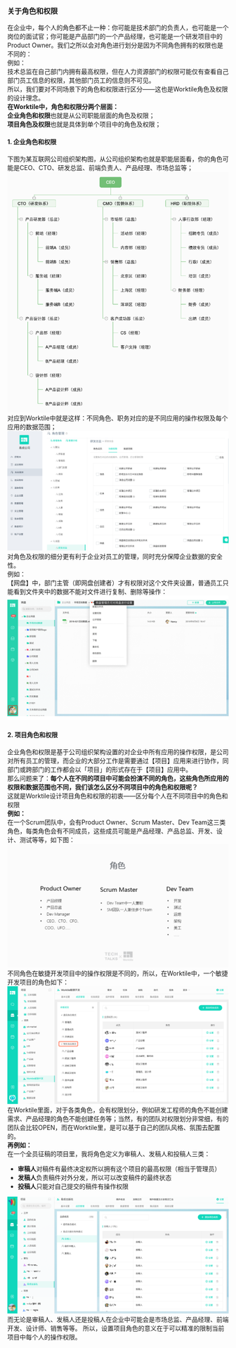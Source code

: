 ### 关于角色和权限

在企业中，每个人的角色都不止一种：你可能是技术部门的负责人，也可能是一个岗位的面试官；你可能是产品部门的一个产品经理，也可能是一个研发项目中的Product Owner。我们之所以会对角色进行划分是因为不同角色拥有的权限也是不同的：  
例如：  
技术总监在自己部门内拥有最高权限，但在人力资源部门的权限可能仅有查看自己部门员工信息的权限，其他部门员工的信息则不可见。  
所以，我们要对不同场景下的角色和权限进行区分——这也是Worktile角色及权限的设计理念。  
**在Worktile中，角色和权限分两个层面：**  
**企业角色和权限**也就是从公司职能层面的角色及权限；  
**项目角色及权限**也就是具体到单个项目中的角色及权限；

#### 1. 企业角色和权限

下图为某互联网公司组织架构图，从公司组织架构也就是职能层面看，你的角色可能是CEO、CTO、研发总监、前端负责人、产品经理、市场总监等；  
![](/assets/CEO.png)  
对应到Worktile中就是这样：不同角色、职务对应的是不同应用的操作权限及每个应用的数据范围；  
![](/assets/1-37.png)  
对角色及权限的细分更有利于企业对员工的管理，同时充分保障企业数据的安全性。  
例如：  
【网盘】中，部门主管（即网盘创建者）才有权限对这个文件夹设置，普通员工只能看到文件夹中的数据不能对文件进行复制、删除等操作：  
![](/assets/角色&权限.gif)

#### 2. 项目角色和权限

企业角色和权限是基于公司组织架构设置的对企业中所有应用的操作权限，是公司对所有员工的管理，而企业的大部分工作是需要通过【项目】应用来进行协作，同部门或跨部门的工作都会以「项目」的形式存在于【项目】应用中。  
那么问题来了：**每个人在不同的项目中可能会扮演不同的角色，这些角色所应用的权限和数据范围也不同，我们该怎么区分不同项目中的角色和权限呢？**  
这就是Worktile设计项目角色和权限的初衷——区分每个人在不同项目中的角色和权限  
**例如：**  
在一个Scrum团队中，会有Product Owner、Scrum Master、Dev Team这三类角色，每类角色会有不同成员，这些成员可能是产品经理、产品总监、开发、设计、测试等等，如下图：  
![](/assets/1-38.png)  
不同角色在敏捷开发项目中的操作权限是不同的，所以，在Worktile中，一个敏捷开发项目的角色如下：  
![](/assets/1-39.png)  
在Worktile里面，对于各类角色，会有权限划分，例如研发工程师的角色不能创建需求、产品经理的角色不能创建任务等；当然，有的团队对权限划分非常细，有的团队会比较OPEN，而在Worktile里，是可以基于自己的团队风格、氛围去配置的。  
**再例如：**  
在一个全员征稿的项目里，我将角色定义为审稿人、发稿人和投稿人三类：

* **审稿人**对稿件有最终决定权所以拥有这个项目的最高权限（相当于管理员）
* **发稿人**负责稿件对外分发，所以可以改变稿件的最终状态
* **投稿人**只能对自己提交的稿件有操作权限

![](/assets/1-40.png) 而无论是审稿人、发稿人还是投稿人在企业中可能会是市场总监、产品经理、前端开发、设计师、销售等等。 所以，设置项目角色的意义在于可以精准的限制当前项目中每个人的操作权限。



